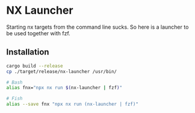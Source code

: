 # NX Launcher

Starting nx targets from the command line sucks. So here is a launcher to be used together with fzf.

## Installation
```bash
cargo build --release
cp ./target/release/nx-launcher /usr/bin/

# Bash
alias fnx="npx nx run $(nx-launcher | fzf)"

# Fish
alias --save fnx "npx nx run (nx-launcher | fzf)"
```



